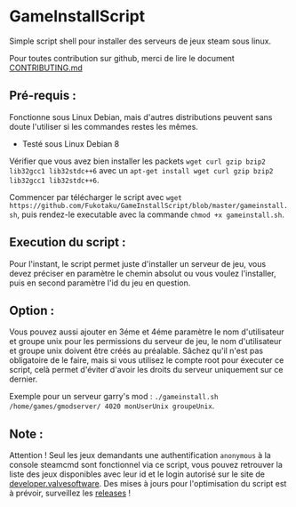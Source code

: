 # GameInstallScript
Simple script shell pour installer des serveurs de jeux steam sous linux.

Pour toutes contribution sur github, merci de lire le document [CONTRIBUTING.md](https://github.com/Fukotaku/GameInstallScript/blob/master/CONTRIBUTING.md)

## Pré-requis :
Fonctionne sous Linux Debian, mais d'autres distributions peuvent sans doute l'utiliser si les commandes restes les mêmes.
- Testé sous Linux Debian 8

Vérifier que vous avez bien installer les packets `wget curl gzip bzip2 lib32gcc1 lib32stdc++6` avec un `apt-get install wget curl gzip bzip2 lib32gcc1 lib32stdc++6`.

Commencer par télécharger le script avec `wget https://github.com/Fukotaku/GameInstallScript/blob/master/gameinstall.sh`, puis rendez-le executable avec la commande `chmod +x gameinstall.sh`.

## Execution du script :
Pour l'instant, le script permet juste d'installer un serveur de jeu, vous devez préciser en paramètre le chemin absolut ou vous voulez l'installer, puis en second paramètre l'id du jeu en question.

## Option :
Vous pouvez aussi ajouter en 3éme et 4éme paramètre le nom d'utilisateur et groupe unix pour les permissions du serveur de jeu, le nom d'utilisateur et groupe unix doivent être créés au préalable.
Sâchez qu'il n'est pas obligatoire de le faire, mais si vous utilisez le compte root pour éxecuter ce script, celà permet d'éviter d'avoir les droits du serveur uniquement sur ce dernier.

Exemple pour un serveur garry's mod : `./gameinstall.sh /home/games/gmodserver/ 4020 monUserUnix groupeUnix`.

## Note :
Attention !
Seul les jeux demandants une authentification `anonymous` à la console steamcmd sont fonctionnel via ce script, vous pouvez retrouver la liste des jeux disponibles avec leur id et le login autorisé sur le site de [developer.valvesoftware](https://developer.valvesoftware.com/wiki/Dedicated_Servers_List).
Des mises à jours pour l'optimisation du script est à prévoir, surveillez les [releases](https://github.com/Fukotaku/GameInstallScript/releases) !
